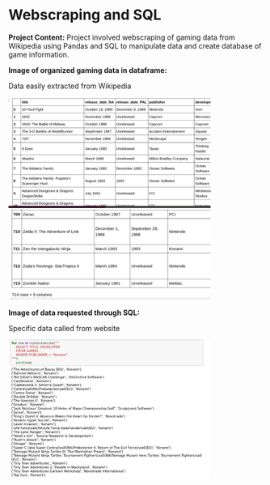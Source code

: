 # Webscraping and SQL

**Project Content:**
Project involved webscraping of gaming data from Wikipedia using Pandas and SQL to manipulate data and create database of game information.  

**Image of organized gaming data in dataframe:**

Data easily extracted from Wikipedia

<img src="webscrape_spreadsheet.jpg" width="400">

**Image of data requested through SQL:**

Specific data called from website

<img src="SQLdata.png" width="400">
